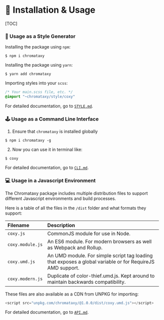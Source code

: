 # 🚸 **Installation & Usage**
[TOC]

### 💄 Usage as a Style Generator
Installing the package using `npm`:
```shell
$ npm i chromataxy
```
Installing the package using `yarn`:
```shell
$ yarn add chromataxy
```
Importing styles into your `scss`:
```scss
/* Your main.scss file, etc. */
@import "~chromataxy/style/coxy"
```
For detailed documentation, go to [`STYLE.md`](./STYLE.md).
### 🕹️ Usage as a Command Line Interface
1. Ensure that `chromataxy` is installed globally
```shell
$ npm i chromataxy -g
```
2. Now you can use it in terminal like:
```shell
$ coxy
```
For detailed documentation, go to [`CLI.md`](./CLI.md).
### 💻 Usage in a Javascript Environment

The Chromataxy package includes multiple distribution files to support different Javascript environments and build processes. 

Here is a table of all the files in the `/dist` folder and what formats they support:

| Filename | Description |
|:--|:--|
| `coxy.js` | CommonJS module for use in Node. |
| `coxy.module.js` | An ES6 module. For modern browsers as well as Webpack and Rollup. |
| `coxy.umd.js` | An UMD module. For simple script tag loading that exposes a global variable or for RequireJS AMD support. |
| `coxy.modern.js` | Duplicate of color-thief.umd.js. Kept around to maintain backwards compatibility. |

These files are also available as a CDN from UNPKG for importing:
```js
<script src="unpkg.com/chromataxy/@1.0.0/dist/coxy.umd.js"></script>
```
For detailed documentation, go to [`API.md`](./CLI.md).